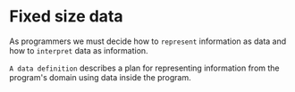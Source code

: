# Fixed size data

As programmers we must decide how to `represent` information as data and how to `interpret` data as information.

`A data definition` describes a plan for representing information from the program's domain using data inside the program. 
